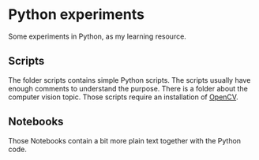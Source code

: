 # Python experiments
Some experiments in Python, as my learning resource.

## Scripts
The folder scripts contains simple Python scripts. The scripts usually have enough comments to understand the purpose. There is a folder about the computer vision topic. Those scripts require an installation of [OpenCV](https://opencv.org).
## Notebooks
Those Notebooks contain a bit more plain text together with the Python code.
